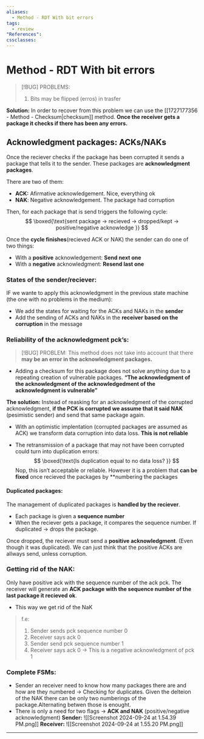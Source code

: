 ```yaml
---
aliases:
  - Method - RDT With bit errors
tags:
  - review
"References":
cssclasses:
---
```

# Method - RDT With bit errors

> [!BUG] PROBLEMS: 
> 1. Bits may be flipped (erros) in trasfer

**Solution:**
In order to recover from this problem we can use the [[1727177356 - Method - Checksum|checksum]] method. **Once the receiver gets a package it checks if there has been any errors.**
## Acknowledgment packages: ACKs/NAKs
Once the reciever checks if the package has been corrupted it sends a package that tells it to the sender. These packages are **acknowledgment packages**. 

There are two of them: 
+ **ACK:** Afirmative acknowledgement. Nice, everything ok
+ **NAK**: Negative acknowledgement. The package had corruption

Then, for each package that is send triggers the following cycle:
$$
\boxed{\text{sent package → recieved → dropped/kept → positive/negative acknowledge }}
$$

Once the **cycle finishes**(recieved ACK or NAK) the sender can do one of two things:

+ With a **positive** acknowledgement: **Send next one**
+ With a **negative** acknowledgment: **Resend last one**
### States of the sender/reciever:
IF we wante to apply this acknowledgment in the previous state machine (the one with no problems in the medium):
+ We add the states for waiting for  the ACKs and NAKs in the **sender**
+ Add the sending of ACKs and NAKs in the **receiver** **based on the corruption** in the message

### Reliability of the acknowledgment pck’s:
> [!BUG] PROBLEM: 
> This method does not take into account that there **may be an error in the acknowledgment packages.**

+ Adding a checksum for this package does not solve anything due to a repeating creation of vulnerable packages. **“The acknowledgment of the acknowledgment of the acknowledgedment of the acknowledgment is vulnerable”**

**The solution:**
Instead of reasking for an acknowledgment of the corrupted acknowledgment, **if the PCK is corrupted we assume that it said NAK** (pesimistic sender) and send that same package again.

+ With an optimistic implentation (corrupted packages are assumed as ACK) we transform data corruption into data loss. **This is not reliable**

+ The retransmission of a package that may not have been corrupted could turn into duplication errors: 
	$$
		\boxed{\text{Is duplication equal to no data loss? }}
	$$
  Nop, this isn’t acceptable or reliable. However it is a problem that **can be fixed** once recieved the packages by **numbering the packages 

#### Duplicated packages:
The management of duplicated packages is **handled by the reciever**. 
+ Each package is given a **sequence number**
+ When the reciever gets a package, it compares the sequence number. If duplicated → drops the package.

Once dropped, the reciever must send a **positive acknowledgment**. (Even though it was duplicated). We can just think that the positive ACKs are allways send, unless corruption.

### Getting rid of the NAK:
Only have positive ack with the sequence number of the ack pck.
The receiver will generate an **ACK package with the sequence number of the last package it recieved ok**.
+ This way we get rid of the NaK
> f.e: 
> 1. Sender sends pck sequence number 0
> 2. Receiver says ack 0
> 3. Sender send pck sequence number 1
> 4. Receiver says ack 0 → This is a negative acknowledgment of pck 1


### Complete FSMs: 
+ Sender an receiver need to know how many packages there are and how are they numbered → Checking for duplicates. 
  Given the delteion of the NAK there can be only two numberings of the package.Alternating betwen those is enought.
+ There is only a need for two flags → **ACK and NAK** (positive/negative acknowledgment)
**Sender:**
	![[Screenshot 2024-09-24 at 1.54.39 PM.png]]
**Receiver:**
	![[Screenshot 2024-09-24 at 1.55.20 PM.png]]

***